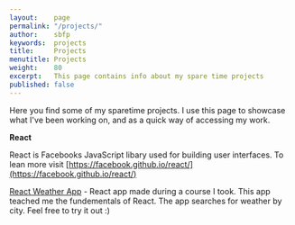 ```yaml
---
layout:    page
permalink: "/projects/"
author:    sbfp
keywords:  projects
title:     Projects
menutitle: Projects
weight:    80
excerpt:   This page contains info about my spare time projects
published: false
---
```


Here you find some of my sparetime projects. I use this page to showcase what I've been working on, and as a quick way of accessing my work.

**React**

React is Facebooks JavaScript libary used for building user interfaces. To lean more visit [https://facebook.github.io/react/](https://facebook.github.io/react/)


[React Weather App](http://thawing-lowlands-87282.herokuapp.com/) - React app made during a course I took. This app teached me the fundementals of React. The app searches for weather by city. Feel free to try it out :)
